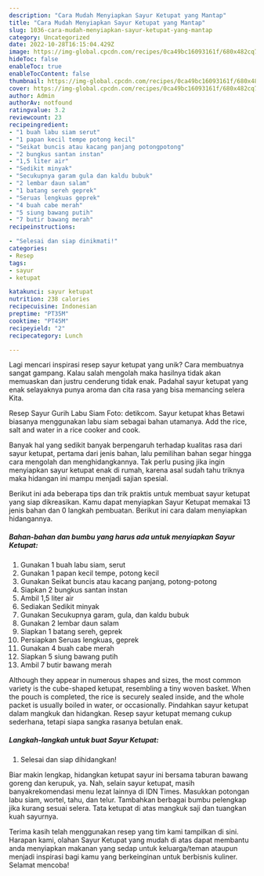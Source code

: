 ```yaml
---
description: "Cara Mudah Menyiapkan Sayur Ketupat yang Mantap"
title: "Cara Mudah Menyiapkan Sayur Ketupat yang Mantap"
slug: 1036-cara-mudah-menyiapkan-sayur-ketupat-yang-mantap
category: Uncategorized
date: 2022-10-28T16:15:04.429Z
image: https://img-global.cpcdn.com/recipes/0ca49bc16093161f/680x482cq70/sayur-ketupat-foto-resep-utama.jpg
hideToc: false
enableToc: true
enableTocContent: false
thumbnail: https://img-global.cpcdn.com/recipes/0ca49bc16093161f/680x482cq70/sayur-ketupat-foto-resep-utama.jpg
cover: https://img-global.cpcdn.com/recipes/0ca49bc16093161f/680x482cq70/sayur-ketupat-foto-resep-utama.jpg
author: Admin
authorAv: notfound
ratingvalue: 3.2
reviewcount: 23
recipeingredient:
- "1 buah labu siam serut"
- "1 papan kecil tempe potong kecil"
- "Seikat buncis atau kacang panjang potongpotong"
- "2 bungkus santan instan"
- "1,5 liter air"
- "Sedikit minyak"
- "Secukupnya garam gula dan kaldu bubuk"
- "2 lembar daun salam"
- "1 batang sereh geprek"
- "Seruas lengkuas geprek"
- "4 buah cabe merah"
- "5 siung bawang putih"
- "7 butir bawang merah"
recipeinstructions:

- "Selesai dan siap dinikmati!"
categories:
- Resep
tags:
- sayur
- ketupat

katakunci: sayur ketupat 
nutrition: 238 calories
recipecuisine: Indonesian
preptime: "PT35M"
cooktime: "PT45M"
recipeyield: "2"
recipecategory: Lunch

---
```





Lagi mencari inspirasi resep sayur ketupat yang unik? Cara membuatnya sangat gampang. Kalau salah mengolah maka hasilnya tidak akan memuaskan dan justru cenderung tidak enak. Padahal sayur ketupat yang enak selayaknya punya aroma dan cita rasa yang bisa memancing selera Kita.





Resep Sayur Gurih Labu Siam Foto: detikcom. Sayur ketupat khas Betawi biasanya menggunakan labu siam sebagai bahan utamanya. Add the rice, salt and water in a rice cooker and cook.

Banyak hal yang sedikit banyak berpengaruh terhadap kualitas rasa dari sayur ketupat, pertama dari jenis bahan, lalu pemilihan bahan segar hingga cara mengolah dan menghidangkannya. Tak perlu pusing jika ingin menyiapkan sayur ketupat enak di rumah, karena asal sudah tahu triknya maka hidangan ini mampu menjadi sajian spesial.






Berikut ini ada beberapa tips dan trik praktis untuk membuat sayur ketupat yang siap dikreasikan. Kamu dapat menyiapkan Sayur Ketupat memakai 13 jenis bahan dan 0 langkah pembuatan. Berikut ini cara dalam menyiapkan hidangannya.

<!--inarticleads1-->

##### Bahan-bahan dan bumbu yang harus ada untuk menyiapkan Sayur Ketupat:

1. Gunakan 1 buah labu siam, serut
1. Gunakan 1 papan kecil tempe, potong kecil
1. Gunakan Seikat buncis atau kacang panjang, potong-potong
1. Siapkan 2 bungkus santan instan
1. Ambil 1,5 liter air
1. Sediakan Sedikit minyak
1. Gunakan Secukupnya garam, gula, dan kaldu bubuk
1. Gunakan 2 lembar daun salam
1. Siapkan 1 batang sereh, geprek
1. Persiapkan Seruas lengkuas, geprek
1. Gunakan 4 buah cabe merah
1. Siapkan 5 siung bawang putih
1. Ambil 7 butir bawang merah


Although they appear in numerous shapes and sizes, the most common variety is the cube-shaped ketupat, resembling a tiny woven basket. When the pouch is completed, the rice is securely sealed inside, and the whole packet is usually boiled in water, or occasionally. Pindahkan sayur ketupat dalam mangkuk dan hidangkan. Resep sayur ketupat memang cukup sederhana, tetapi siapa sangka rasanya betulan enak. 

<!--inarticleads2-->

##### Langkah-langkah untuk buat Sayur Ketupat:


1. Selesai dan siap dihidangkan!

Biar makin lengkap, hidangkan ketupat sayur ini bersama taburan bawang goreng dan kerupuk, ya. Nah, selain sayur ketupat, masih banyakrekomendasi menu lezat lainnya di IDN Times. Masukkan potongan labu siam, wortel, tahu, dan telur. Tambahkan berbagai bumbu pelengkap jika kurang sesuai selera. Tata ketupat di atas mangkuk saji dan tuangkan kuah sayurnya. 

Terima kasih telah menggunakan resep yang tim kami tampilkan di sini. Harapan kami, olahan Sayur Ketupat yang mudah di atas dapat membantu anda menyiapkan makanan yang sedap untuk keluarga/teman ataupun menjadi inspirasi bagi kamu yang berkeinginan untuk berbisnis kuliner. Selamat mencoba!
